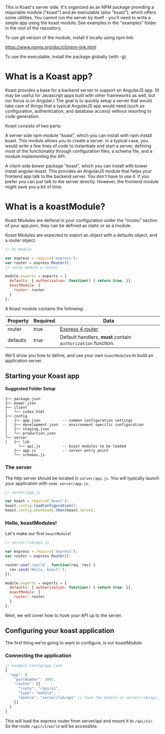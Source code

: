 This is Koast's server side. It's organized as an NPM package providing a
requirable module ("koast") and an executable (also "koast"), which offers some
utilities. You cannot run the server by itself - you'll need to write a simple
app using the koast module. See examples in the "examples" folder in the root
of the repository.

To use git version of the module, install it locally using npm link:

  https://www.npmjs.org/doc/cli/npm-link.html

To use the executable, install the package globally (with -g).


# What is a Koast app?

Koast provides a base for a backend server to support an AngularJS app. (It may be useful for Javascript apps built with other frameworks as well, but our focus is on Angular.) The goal is to quickly setup a server that would take care of things that a typical AngularJS app would need (such as configuration, authentication, and database access) without resorting to code generation.

Koast consists of two parts:

A server side npm module "koast", which you can install with npm install koast. This module allows you to create a server. In a typical case, you would write a few lines of code to instantiate and start a server, defining most of the functionality through configuration files, a schema file, and a module implementing the API.

A client-side bower package "koast", which you can install with bower install angular-koast. This provides an AngularJS module that helps your frontend app talk to the backend server. You don't have to use it: if you prefer you can just talk to the server directly. However, the frontend module might save you a bit of time.

# What is a koastModule?

Koast Modules are defiend in your configuration under the "routes" section of your app.json, they can be defined as static or as a module.

Koast Modules are expected to export an object with a defaults object, and a router object.

```javascript
// my module

var express = require('express');
var router = express.Router();
// setup module & router

module.exports = exports = {
  defaults: { authorization: function() { return true; }},
  koastModule: {
    router: router
  }
};

```

A Koast module contains the following:

| Property | Required | Data |
|----------|----------|------|
| router   |  true    |  [Express 4 router](http://expressjs.com/4x/api.html#router)  |
| defaults |  true    |  Default handlers, **must** contain `authorization` function. |


We'll show you how to define, and use your
own `koastModule`s to build an application server.

## Starting your Koast app

#### Suggested Folder Setup

```
├── package.json
├── bower.json
├── client
│   └── index.html
├── config
│   ├── app.json          -- common configuration settings
│   ├── development.json  -- environment specific configuration
│   ├── staging.json
│   └── production.json
└── server
│   ├── lib
      └── api.js          -- koast modules to be loaded
    ├── app.js            -- server entry point
    └── schemas.js
```

### The server

The http server should be located in `server/app.js`. You will typically
launch your application with `node server/app.js`.

```javascript
// server/app.js

var koast = require('koast');
koast.config.loadConfiguration();
koast.config.whenReady.then(koast.serve);
```

### Hello, koastModules!

Let's make our first `koastModule`!

```javascript
// server/lib/api.js

var express = require('express');
var router = express.Router();

router.use('/world', function(req, res) {
  res.send('Hello, koast!');
});

module.exports = exports = {
  defaults: { authorization: function() { return true; }},
  koastModule: {
    router: router
  }
};
```

Next, we will cover how to hook your API up to the server.

## Configuring your koast application

The first thing we're going to want to configure, is our koastModule.

### Connecting the application

```javascript
// example config/app.json
{
  "app": {
    "portNumber": 3001,
    "routes": [{
      "route": "/api/v1",
      "type": "module",
      "module": "server/lib/api" // load the module in server/lib/api.js
    }]
  }
}
```

This will load the express router from server/api and mount it to
`/api/v1/`. So the route `/api/v1/world` will be accessible.
